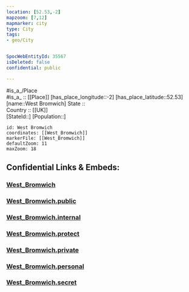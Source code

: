 ```yaml
---
location: [52.53,-2] 
mapzoom: [7,12] 
mapmarker: city 
type: City
tags:
- geo/City


SpocWebEntityId: 35567
isDeleted: false
confidential: public

---
```

#is_a_/Place  
#is_a_ :: [[Place]] 
[has_place_longitude::-2] 
[has_place_latitude::52.53] 
[name::West Bromwich] 
State ::  
Country :: [[UK]]  
[StateId::] 
[Population::] 



```leaflet
id: West Bromwich
coordinates: [[West_Bromwich]] 
markerFile: [[West_Bromwich]] 
defaultZoom: 11 
maxZoom: 18
```


## Confidential Links & Embeds: 

### [West_Bromwich](/_Standards/Earth/Continent/Europe/Europe~North/UK/England/Regions~England/West_Midlands,Region/Sandwell/cities~Sandwell/West_Bromwich.md) 

### [West_Bromwich.public](/_public/Earth/Continent/Europe/Europe~North/UK/England/Regions~England/West_Midlands,Region/Sandwell/cities~Sandwell/West_Bromwich.public.md) 

### [West_Bromwich.internal](/_internal/Earth/Continent/Europe/Europe~North/UK/England/Regions~England/West_Midlands,Region/Sandwell/cities~Sandwell/West_Bromwich.internal.md) 

### [West_Bromwich.protect](/_protect/Earth/Continent/Europe/Europe~North/UK/England/Regions~England/West_Midlands,Region/Sandwell/cities~Sandwell/West_Bromwich.protect.md) 

### [West_Bromwich.private](/_private/Earth/Continent/Europe/Europe~North/UK/England/Regions~England/West_Midlands,Region/Sandwell/cities~Sandwell/West_Bromwich.private.md) 

### [West_Bromwich.personal](/_personal/Earth/Continent/Europe/Europe~North/UK/England/Regions~England/West_Midlands,Region/Sandwell/cities~Sandwell/West_Bromwich.personal.md) 

### [West_Bromwich.secret](/_secret/Earth/Continent/Europe/Europe~North/UK/England/Regions~England/West_Midlands,Region/Sandwell/cities~Sandwell/West_Bromwich.secret.md)

